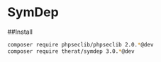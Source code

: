 # SymDep

##Install

```bash
composer require phpseclib/phpseclib 2.0.*@dev
composer require therat/symdep 3.0.*@dev
```
